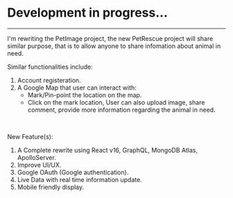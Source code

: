 <h1>Development in progress...</h1>

<hr>

<p>
I'm rewriting the <a src = "https://github.com/ronaldhong/PetImage">PetImage</a> project, the new PetRescue project will share similar purpose, that is to allow anyone to share infomation about animal in need.
</p>
<p>
Similar functionalities include:
</p>
<ol>
    <li>Account registeration.</li>
    <li>
    A Google Map that user can interact with:
        <ul>
            <li>Mark/Pin-point the location on the map.</li>
            <li>Click on the mark location, User can also upload image, share comment, provide more information regarding the animal in need.</li>
        </ul>
    </li>
</ol>
<br/>

<p>
New Feature(s):
</p>
<ol>
    <li>A Complete rewrite using React v16, GraphQL, MongoDB Atlas, ApolloServer.</li>
    <li>Improve UI/UX.</li>
    <li>Google OAuth (Google authentication).</li>
    <li>Live Data with real time information update.</li>
    <li>Mobile friendly display.</li>
</ol>
